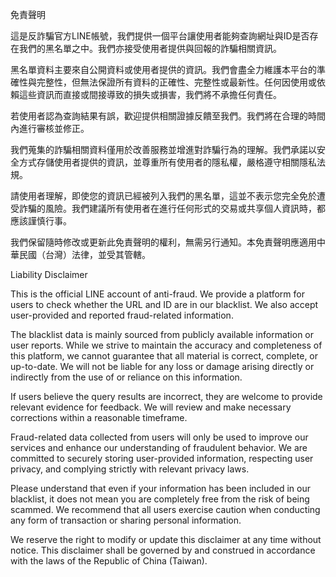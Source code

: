 免責聲明

這是反詐騙官方LINE帳號，我們提供一個平台讓使用者能夠查詢網址與ID是否存在我們的黑名單之中。我們亦接受使用者提供與回報的詐騙相關資訊。

黑名單資料主要來自公開資料或使用者提供的資訊。我們會盡全力維護本平台的準確性與完整性，但無法保證所有資料的正確性、完整性或最新性。任何因使用或依賴這些資訊而直接或間接導致的損失或損害，我們將不承擔任何責任。

若使用者認為查詢結果有誤，歡迎提供相關證據反饋至我們。我們將在合理的時間內進行審核並修正。

我們蒐集的詐騙相關資料僅用於改善服務並增進對詐騙行為的理解。我們承諾以安全方式存儲使用者提供的資訊，並尊重所有使用者的隱私權，嚴格遵守相關隱私法規。

請使用者理解，即使您的資訊已經被列入我們的黑名單，這並不表示您完全免於遭受詐騙的風險。我們建議所有使用者在進行任何形式的交易或共享個人資訊時，都應該謹慎行事。

我們保留隨時修改或更新此免責聲明的權利，無需另行通知。本免責聲明應適用中華民國（台灣）法律，並受其管轄。


Liability Disclaimer

This is the official LINE account of anti-fraud. We provide a platform for users to check whether the URL and ID are in our blacklist. We also accept user-provided and reported fraud-related information.

The blacklist data is mainly sourced from publicly available information or user reports. While we strive to maintain the accuracy and completeness of this platform, we cannot guarantee that all material is correct, complete, or up-to-date. We will not be liable for any loss or damage arising directly or indirectly from the use of or reliance on this information.

If users believe the query results are incorrect, they are welcome to provide relevant evidence for feedback. We will review and make necessary corrections within a reasonable timeframe.

Fraud-related data collected from users will only be used to improve our services and enhance our understanding of fraudulent behavior. We are committed to securely storing user-provided information, respecting user privacy, and complying strictly with relevant privacy laws.

Please understand that even if your information has been included in our blacklist, it does not mean you are completely free from the risk of being scammed. We recommend that all users exercise caution when conducting any form of transaction or sharing personal information.

We reserve the right to modify or update this disclaimer at any time without notice. This disclaimer shall be governed by and construed in accordance with the laws of the Republic of China (Taiwan).